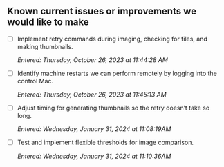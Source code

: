 ## Known current issues or improvements we would like to make
- [ ] Implement retry commands during imaging, checking for files, and making thumbnails. 

&nbsp;&nbsp;&nbsp;&nbsp;&nbsp;&nbsp;*Entered: Thursday, October 26, 2023 at 11:44:28 AM*

- [ ] Identify machine restarts we can perform remotely by logging into the control Mac. 

&nbsp;&nbsp;&nbsp;&nbsp;&nbsp;&nbsp;*Entered: Thursday, October 26, 2023 at 11:45:13 AM*

- [ ] Adjust timing for generating thumbnails so the retry doesn’t take so long. 

&nbsp;&nbsp;&nbsp;&nbsp;&nbsp;&nbsp;*Entered: Wednesday, January 31, 2024 at 11:08:19AM*

- [ ] Test and implement flexible thresholds for image comparison. 

&nbsp;&nbsp;&nbsp;&nbsp;&nbsp;&nbsp;*Entered: Wednesday, January 31, 2024 at 11:10:36AM*
